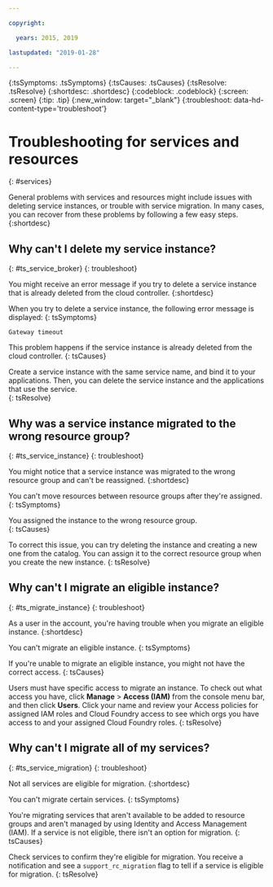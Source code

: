 ```yaml
---

copyright:

  years: 2015, 2019

lastupdated: "2019-01-28"

---
```



{:tsSymptoms: .tsSymptoms}
{:tsCauses: .tsCauses}
{:tsResolve: .tsResolve}
{:shortdesc: .shortdesc}
{:codeblock: .codeblock}
{:screen: .screen}
{:tip: .tip}
{:new_window: target="_blank"}
{:troubleshoot: data-hd-content-type='troubleshoot'}


# Troubleshooting for services and resources
{: #services}

General problems with services and resources might include issues with deleting service instances, or trouble with service migration. In many cases, you can recover from these problems by following a few easy steps.
{:shortdesc}

## Why can't I delete my service instance?
{: #ts_service_broker}
{: troubleshoot}

You might receive an error message if you try to delete a service instance that is already deleted from the cloud controller.
{:shortdesc}

When you try to delete a service instance, the following error message is displayed:
{: tsSymptoms}

`Gateway timeout`

This problem happens if the service instance is already deleted from the cloud controller.
{: tsCauses}

Create a service instance with the same service name, and bind it to your applications. Then, you can delete the service instance and the applications that use the service.   
{: tsResolve}

## Why was a service instance migrated to the wrong resource group? 
{: #ts_service_instance}
{: troubleshoot}

You might notice that a service instance was migrated to the wrong resource group and can't be reassigned. 
{:shortdesc}

You can't move resources between resource groups after they're assigned.
{: tsSymptoms}

You assigned the instance to the wrong resource group.  
{: tsCauses}

To correct this issue, you can try deleting the instance and creating a new one from the catalog. You can assign it to the correct resource group when you create the new instance.
{: tsResolve}

## Why can't I migrate an eligible instance?
{: #ts_migrate_instance}
{: troubleshoot}

As a user in the account, you're having trouble when you migrate an eligible instance. 
{:shortdesc}

You can't migrate an eligible instance. 
{: tsSymptoms}

If you're unable to migrate an eligible instance, you might not have the correct access. 
{: tsCauses}

Users must have specific access to migrate an instance. To check out what access you have, click **Manage** &gt; **Access (IAM)** from the console menu bar, and then click **Users**. Click your name and review your Access policies for assigned IAM roles and Cloud Foundry access to see which orgs you have access to and your assigned Cloud Foundry roles. 
{: tsResolve}

## Why can't I migrate all of my services?
{: #ts_service_migration}
{: troubleshoot}

Not all services are eligible for migration. 
{:shortdesc}

You can't migrate certain services. 
{: tsSymptoms}

You're migrating services that aren't available to be added to resource groups and aren't managed by using Identity and Access Management (IAM). If a service is not eligible, there isn't an option for migration. 
{: tsCauses}

Check services to confirm they're eligible for migration. You receive a notification and see a `support_rc_migration` flag to tell if a service is eligible for migration.
{: tsResolve}
